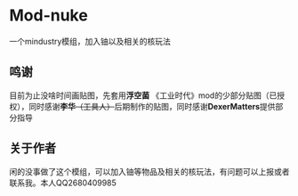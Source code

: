 # Mod-nuke
一个mindustry模组，加入铀以及相关的核玩法
## 鸣谢
目前为止没啥时间画贴图，先套用**浮空菌** 《工业时代》mod的少部分贴图（已授权），同时感谢**李华**~~（工具人）~~后期制作的贴图，同时感谢**DexerMatters**提供部分指导
## 关于作者
闲的没事做了这个模组，可以加入铀等物品及相关的核玩法，有问题可以上报或者联系我。本人QQ2680409985
